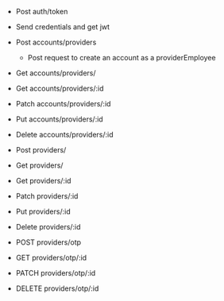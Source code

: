 - Post auth/token
 * Send credentials and get jwt

- Post accounts/providers
  * Post request to create an account as a providerEmployee
  
- Get accounts/providers/
- Get accounts/providers/:id
- Patch accounts/providers/:id
- Put accounts/providers/:id
- Delete accounts/providers/:id

- Post providers/
- Get  providers/
- Get  providers/:id
- Patch providers/:id
- Put providers/:id
- Delete providers/:id

- POST providers/otp
- GET providers/otp/:id
- PATCH providers/otp/:id
- DELETE providers/otp/:id
